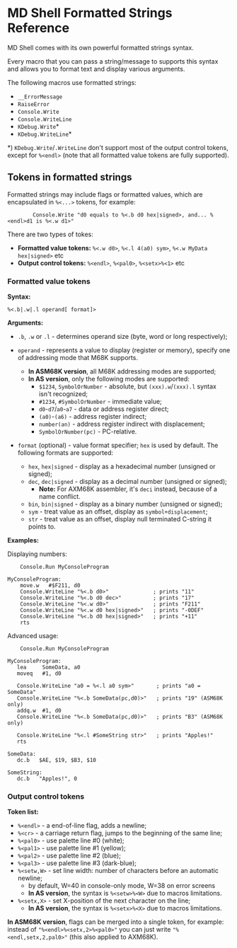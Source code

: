 
# MD Shell Formatted Strings Reference

MD Shell comes with its own powerful formatted strings syntax.

Every macro that you can pass a string/message to supports this syntax and allows you to format text and display various arguments.

The following macros use formatted strings:

- `__ErrorMessage`
- `RaiseError`
- `Console.Write`
- `Console.WriteLine`
- `KDebug.Write`*
- `KDebug.WriteLine`*

*) `KDebug.Write`/`.WriteLine` don't support most of the output control tokens, except for `%<endl>` (note that all formatted value tokens are fully supported).

## Tokens in formatted strings

Formatted strings may include flags or formatted values, which are encapsulated in `%<...>` tokens, for example:

```m68k
        Console.Write "d0 equals to %<.b d0 hex|signed>, and... %<endl>d1 is %<.w d1>"
```

There are two types of tokes:

- **Formatted value tokens:** `%<.w d0>`, `%<.l 4(a0) sym>`, `%<.w MyData hex|signed>` etc
- **Output control tokens:** `%<endl>`, `%<pal0>`, `%<setx>%<1>` etc

### Formatted value tokens

**Syntax:**

	%<.b|.w|.l operand[ format]>

**Arguments:**

- `.b`, `.w` or `.l` - determines operand size (byte, word or long respectively);

- `operand` - represents a value to display (register or memory), specify one of addressing mode that M68K supports.
	- __In ASM68K version__, all M68K addressing modes are supported;
	- __In AS version__, only the following modes are supported:
	  - `$1234`, `SymbolOrNumber` - absolute, but `(xxx).w`/`(xxx).l` syntax isn't recognized;
	  - `#1234`, `#SymbolOrNumber` - immediate value;
	  - `d0`-`d7`/`a0`-`a7` - data or address register direct;
	  - `(a0)`-`(a6)` - address register indirect;
	  - `number(an)` - address register indirect with displacement;
	  - `SymbolOrNumber(pc)` - PC-relative.

- `format` (optional) - value format specifier; `hex` is used by default. The following formats are supported:
	- `hex`, `hex|signed` - display as a hexadecimal number (unsigned or signed);
	- `dec`, `dec|signed` - display as a decimal number (unsigned or signed);
		- **Note:** For AXM68K assembler, it's `deci` instead, because of a name conflict.
	- `bin`, `bin|signed` - display as a binary number (unsigned or signed);
	- `sym` - treat value as an offset, display as `symbol+displacement`;
	- `str` - treat value as an offset, display null terminated C-string it points to.

**Examples:**

Displaying numbers:

```m68k
	Console.Run MyConsoleProgram

MyConsoleProgram:
    move.w   #$F211, d0
    Console.WriteLine "%<.b d0>"              ; prints "11"
    Console.WriteLine "%<.b d0 dec>"          ; prints "17"
    Console.WriteLine "%<.w d0>"              ; prints "F211"
    Console.WriteLine "%<.w d0 hex|signed>"   ; prints "-0DEF"
    Console.WriteLine "%<.b d0 hex|signed>"   ; prints "+11"
    rts
```

Advanced usage:

```m68k
	Console.Run MyConsoleProgram

MyConsoleProgram:
   lea     SomeData, a0
   moveq   #1, d0
 
   Console.WriteLine "a0 = %<.l a0 sym>"       ; prints "a0 = SomeData"
   Console.WriteLine "%<.b SomeData(pc,d0)>"   ; prints "19" (ASM68K only)
   addq.w  #1, d0
   Console.WriteLine "%<.b SomeData(pc,d0)>"   ; prints "B3" (ASM68K only)

   Console.WriteLine "%<.l #SomeString str>"   ; prints "Apples!"
   rts
 
SomeData:
   dc.b   $AE, $19, $B3, $10
 
SomeString:
   dc.b   "Apples!", 0
```

### Output control tokens

**Token list:**

- `%<endl>` - a end-of-line flag, adds a newline;
- `%<cr>` - a carriage return flag, jumps to the beginning of the same line;
- `%<pal0>` - use palette line #0 (white);
- `%<pal1>` - use palette line #1 (yellow);
- `%<pal2>` - use palette line #2 (blue);
- `%<pal3>` - use palette line #3 (dark-blue);
- `%<setw,W>` - set line width: number of characters before an automatic newline;
	- by default, W=40 in console-only mode, W=38 on error screens
	- __In AS version__, the syntax is `%<setw>%<W>` due to macros limitations.
- `%<setx,X>` - set X-position of the next character on the line;
	- __In AS version__, the syntax is `%<setx>%<X>` due to macros limitations.

__In ASM68K version__, flags can be merged into a single token, for example: instead of `"%<endl>%<setx,2>%<pal0>"` you can just write `"%<endl,setx,2,pal0>"` (this also applied to AXM68K).
